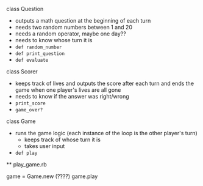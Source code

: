 class Question
- outputs a math question at the beginning of each turn
- needs two random numbers between 1 and 20
- needs a random operator, maybe one day??
- needs to know whose turn it is
- `def random_number`
- `def print_question`
- `def evaluate`

class Scorer
- keeps track of lives and outputs the score after each turn and ends the game when one player's lives are all gone
- needs to know if the answer was right/wrong
- `print_score`
- `game_over?`

class Game
- runs the game logic (each instance of the loop is the other player's turn)
    - keeps track of whose turn it is
    - takes user input 
- `def play`

** play_game.rb

game = Game.new (????)
game.play


